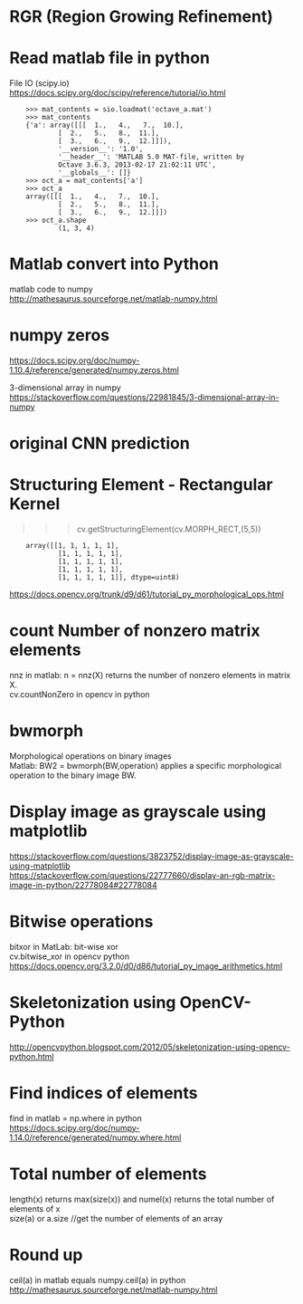 # RGR (Region Growing Refinement)   

# Read matlab file in python   
File IO (scipy.io)    
https://docs.scipy.org/doc/scipy/reference/tutorial/io.html    

        >>> mat_contents = sio.loadmat('octave_a.mat')
        >>> mat_contents
        {'a': array([[[  1.,   4.,   7.,  10.],
                [  2.,   5.,   8.,  11.],
                [  3.,   6.,   9.,  12.]]]),
                '__version__': '1.0',
                '__header__': 'MATLAB 5.0 MAT-file, written by
                Octave 3.6.3, 2013-02-17 21:02:11 UTC',
                '__globals__': []}
        >>> oct_a = mat_contents['a']
        >>> oct_a
        array([[[  1.,   4.,   7.,  10.],
                [  2.,   5.,   8.,  11.],
                [  3.,   6.,   9.,  12.]]])
        >>> oct_a.shape
                (1, 3, 4)



# Matlab convert into Python   
matlab code to numpy    
http://mathesaurus.sourceforge.net/matlab-numpy.html   

# numpy zeros
https://docs.scipy.org/doc/numpy-1.10.4/reference/generated/numpy.zeros.html  

3-dimensional array in numpy    
https://stackoverflow.com/questions/22981845/3-dimensional-array-in-numpy   

# original CNN prediction    


# Structuring Element - Rectangular Kernel        
>>> cv.getStructuringElement(cv.MORPH_RECT,(5,5))     

        array([[1, 1, 1, 1, 1],
                [1, 1, 1, 1, 1],
                [1, 1, 1, 1, 1],
                [1, 1, 1, 1, 1],
                [1, 1, 1, 1, 1]], dtype=uint8)

https://docs.opencv.org/trunk/d9/d61/tutorial_py_morphological_ops.html    

# count Number of nonzero matrix elements    
nnz in matlab: n = nnz(X) returns the number of nonzero elements in matrix X.   
cv.countNonZero in opencv in python   

# bwmorph   
Morphological operations on binary images   
Matlab: BW2 = bwmorph(BW,operation) applies a specific morphological operation to the binary image BW.      

# Display image as grayscale using matplotlib   
https://stackoverflow.com/questions/3823752/display-image-as-grayscale-using-matplotlib   
https://stackoverflow.com/questions/22777660/display-an-rgb-matrix-image-in-python/22778084#22778084   

# Bitwise operations   
bitxor in MatLab: bit-wise xor   
cv.bitwise_xor in opencv python    
https://docs.opencv.org/3.2.0/d0/d86/tutorial_py_image_arithmetics.html      

# Skeletonization using OpenCV-Python    
http://opencvpython.blogspot.com/2012/05/skeletonization-using-opencv-python.html   

# Find indices of elements    
find in matlab = np.where in python   
https://docs.scipy.org/doc/numpy-1.14.0/reference/generated/numpy.where.html   

# Total number of elements     
length(x) returns max(size(x)) and numel(x) returns the total number of elements of x    
size(a) or a.size 	//get the number of elements of an array    

# Round up
ceil(a)	in matlab equals numpy.ceil(a) in python   
http://mathesaurus.sourceforge.net/matlab-numpy.html   













 
